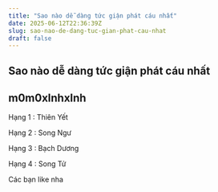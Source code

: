 ```yaml
---
title: "Sao nào dễ dàng tức giận phát cáu nhất"
date: 2025-06-12T22:36:39Z
slug: sao-nao-de-dang-tuc-gian-phat-cau-nhat
draft: false
---
```


## Sao nào dễ dàng tức giận phát cáu nhất

## m0m0xInhxInh

Hạng 1 : Thiên Yết

Hạng 2 : Song Ngư

Hạng 3 : Bạch Dương

Hạng 4 : Song Tử




Các bạn like nha